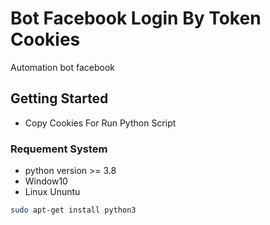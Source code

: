 ﻿# Bot Facebook Login By Token Cookies
 Automation bot facebook

 ## Getting Started
 - Copy Cookies For Run Python Script

 ### Requement System
 - python version >= 3.8
 - Window10
 - Linux Ununtu

 ```sh
 sudo apt-get install python3
